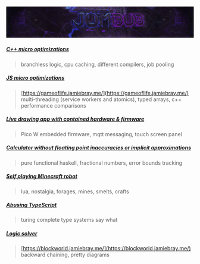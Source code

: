 ![](https://raw.githubusercontent.com/Jumbub/jumbub/main/jumbub_dark.jpg)

##### [C++ micro optimizations](https://github.com/Jumbub/game-of-life-cpp)

> branchless logic, cpu caching, different compilers, job pooling

##### [JS micro optimizations](https://github.com/Jumbub/game-of-life-js)

> [https://gameoflife.jamiebray.me/](https://gameoflife.jamiebray.me/)</br>
> multi-threading (service workers and atomics), typed arrays, c++ performance comparisons

##### [Live drawing app with contained hardware & firmware](https://github.com/Jumbub/pico-to-pico/blob/main/README.md)

> Pico W embedded firmware, mqtt messaging, touch screen panel

##### [Calculator without floating point inaccuracies or implicit approximations](https://github.com/Jumbub/do-math-right)

> pure functional haskell, fractional numbers, error bounds tracking

##### [Self playing Minecraft robot](https://github.com/Jumbub/replicating-robots/tree/master)

> lua, nostalgia, forages, mines, smelts, crafts

##### [Abusing TypeScript](https://github.com/Jumbub/abusing-typescript)

> turing complete type systems say what

##### [Logic solver](https://github.com/Jumbub/block-world)

> [https://blockworld.jamiebray.me/](https://blockworld.jamiebray.me/)</br>
> backward chaining, pretty diagrams

